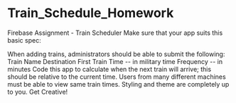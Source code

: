 # Train_Schedule_Homework
Firebase Assignment - Train Scheduler
Make sure that your app suits this basic spec:


When adding trains, administrators should be able to submit the following:
Train Name
Destination 
First Train Time -- in military time
Frequency -- in minutes
Code this app to calculate when the next train will arrive; this should be relative to the current time.
Users from many different machines must be able to view same train times.
Styling and theme are completely up to you. Get Creative!